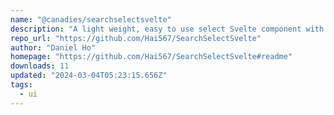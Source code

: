 ```yaml
---
name: "@canadies/searchselectsvelte"
description: "A light weight, easy to use select Svelte component with lots of handy integrated features"
repo_url: "https://github.com/Hai567/SearchSelectSvelte"
author: "Daniel Ho"
homepage: "https://github.com/Hai567/SearchSelectSvelte#readme"
downloads: 11
updated: "2024-03-04T05:23:15.656Z"
tags: 
  - ui
---
```


